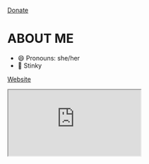 [Donate](https://paypal.notokay.dev/)

# ABOUT ME

- 😄 Pronouns: she/her
- 🫵 Stinky

[Website](https://www.notokay.dev)

<iframe src="https://www.notokay.dev/" title="Website"></iframe>
